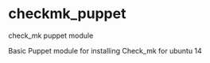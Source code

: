 # checkmk_puppet
check_mk puppet module


Basic Puppet module for installing Check_mk for ubuntu 14
